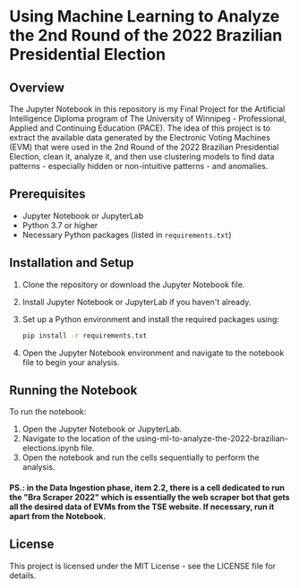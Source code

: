 # Using Machine Learning to Analyze the 2nd Round of the 2022 Brazilian Presidential Election

## Overview
The Jupyter Notebook in this repository is my Final Project for the Artificial Intelligence Diploma program of The University of Winnipeg - Professional, Applied and Continuing Education (PACE). The idea of this project is to extract the available data generated by the Electronic Voting Machines (EVM) that were used in the 2nd Round of the 2022 Brazilian Presidential Election, clean it, analyze it, and then use clustering models to find data patterns - especially hidden or non-intuitive patterns - and anomalies.

## Prerequisites
- Jupyter Notebook or JupyterLab
- Python 3.7 or higher
- Necessary Python packages (listed in `requirements.txt`)

## Installation and Setup
1. Clone the repository or download the Jupyter Notebook file.
2. Install Jupyter Notebook or JupyterLab if you haven't already.
3. Set up a Python environment and install the required packages using:
   ```bash
   pip install -r requirements.txt
   ```

4. Open the Jupyter Notebook environment and navigate to the notebook file to begin your analysis.

## Running the Notebook
To run the notebook:

1. Open the Jupyter Notebook or JupyterLab.
2. Navigate to the location of the using-ml-to-analyze-the-2022-brazilian-elections.ipynb file.
3. Open the notebook and run the cells sequentially to perform the analysis.

#### PS.: in the Data Ingestion phase, item 2.2, there is a cell dedicated to run the "Bra Scraper 2022" which is essentially the web scraper bot that gets all the desired data of EVMs from the TSE website. If necessary, run it apart from the Notebook.

## License
This project is licensed under the MIT License - see the LICENSE file for details.
